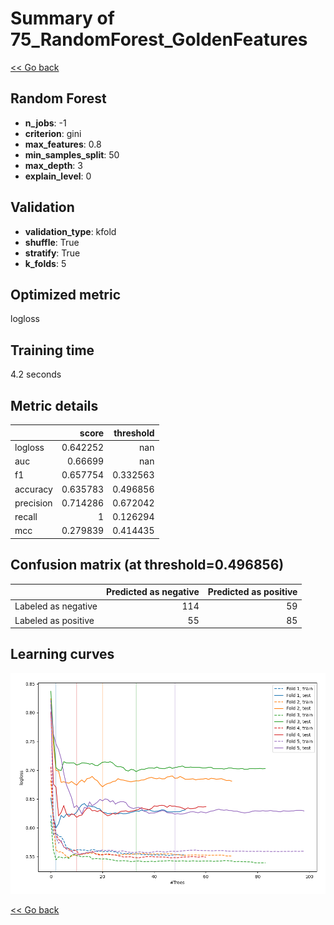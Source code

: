 # Summary of 75_RandomForest_GoldenFeatures

[<< Go back](../README.md)


## Random Forest
- **n_jobs**: -1
- **criterion**: gini
- **max_features**: 0.8
- **min_samples_split**: 50
- **max_depth**: 3
- **explain_level**: 0

## Validation
 - **validation_type**: kfold
 - **shuffle**: True
 - **stratify**: True
 - **k_folds**: 5

## Optimized metric
logloss

## Training time

4.2 seconds

## Metric details
|           |    score |   threshold |
|:----------|---------:|------------:|
| logloss   | 0.642252 |  nan        |
| auc       | 0.66699  |  nan        |
| f1        | 0.657754 |    0.332563 |
| accuracy  | 0.635783 |    0.496856 |
| precision | 0.714286 |    0.672042 |
| recall    | 1        |    0.126294 |
| mcc       | 0.279839 |    0.414435 |


## Confusion matrix (at threshold=0.496856)
|                     |   Predicted as negative |   Predicted as positive |
|:--------------------|------------------------:|------------------------:|
| Labeled as negative |                     114 |                      59 |
| Labeled as positive |                      55 |                      85 |

## Learning curves
![Learning curves](learning_curves.png)

[<< Go back](../README.md)
